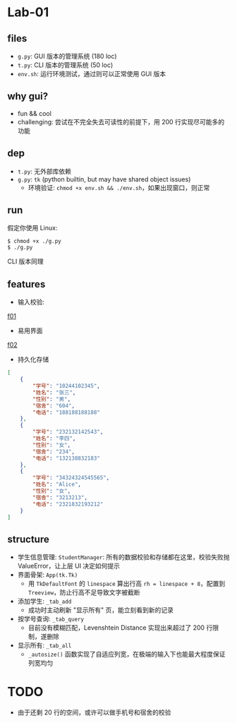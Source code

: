 # Lab-01

## files

- `g.py`: GUI 版本的管理系统 (180 loc)
- `t.py`: CLI 版本的管理系统 (50 loc)
- `env.sh`: 运行环境测试，通过则可以正常使用 GUI 版本

## why gui?

- fun && cool
- challenging: 尝试在不完全失去可读性的前提下，用 200 行实现尽可能多的功能

## dep

- `t.py`: 无外部库依赖
- `g.py`: `tk` (python builtin, but may have shared object issues)
  - 环境验证: `chmod +x env.sh && ./env.sh`，如果出现窗口，则正常

## run

假定你使用 Linux:

```
$ chmod +x ./g.py
$ ./g.py
```

CLI 版本同理

## features

- 输入校验:

[f01](./imgs/01.png)

- 易用界面

[f02](./imgs/02.png)

- 持久化存储

```json
[
    {
        "学号": "10244102345",
        "姓名": "张三",
        "性别": "男",
        "宿舍": "604",
        "电话": "188188188188"
    },
    {
        "学号": "232132142543",
        "姓名": "李四",
        "性别": "女",
        "宿舍": "234",
        "电话": "132138832183"
    },
    {
        "学号": "34324324545565",
        "姓名": "Alice",
        "性别": "女",
        "宿舍": "3213213",
        "电话": "2321832193212"
    }
]
```

## structure

- 学生信息管理: `StudentManager`: 所有的数据校验和存储都在这里，校验失败抛 ValueError，让上层 UI 决定如何提示
- 界面骨架: `App(tk.Tk)`
  - 用 `TkDefaultFont` 的 `linespace` 算出行高 `rh = linespace + 8`，配置到 `Treeview`，防止行高不足导致文字被截断
- 添加学生: `_tab_add`
  - 成功时主动刷新 "显示所有" 页，能立刻看到新的记录
- 按学号查询: `_tab_query`
  - 目前没有模糊匹配，Levenshtein Distance 实现出来超过了 200 行限制，遂删除
- 显示所有: `_tab_all`
  - `_autosize()` 函数实现了自适应列宽，在极端的输入下也能最大程度保证列宽均匀

# TODO

- 由于还剩 20 行的空间，或许可以做手机号和宿舍的校验
